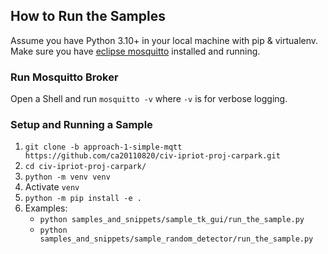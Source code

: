 ## How to Run the Samples
Assume you have Python 3.10+ in your local machine with pip & virtualenv. Make sure you have 
[eclipse mosquitto](https://mosquitto.org/) installed and running.

### Run Mosquitto Broker
Open a Shell and run `mosquitto -v` where `-v` is for verbose logging.

### Setup and Running a Sample
1. `git clone -b approach-1-simple-mqtt https://github.com/ca20110820/civ-ipriot-proj-carpark.git`
2. `cd civ-ipriot-proj-carpark/`
3. `python -m venv venv`
4. Activate `venv`
5. `python -m pip install -e .`
6. Examples:
   - `python samples_and_snippets/sample_tk_gui/run_the_sample.py`
   - `python samples_and_snippets/sample_random_detector/run_the_sample.py`
